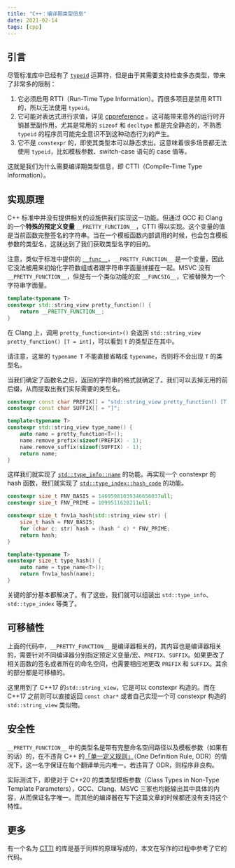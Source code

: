 ```yaml
---
title: "C++：编译期类型信息"
date: 2021-02-14
tags: [cpp]
---
```


## 引言

尽管标准库中已经有了 [`typeid`](https://zh.cppreference.com/w/cpp/language/typeid) 运算符，但是由于其需要支持检查多态类型，带来了非常多的限制：

1. 它必须启用 RTTI（Run-Time Type Information）。而很多项目是禁用 RTTI 的，所以无法使用 `typeid`。
2. 它可能对表达式进行求值，详见 [cppreference](https://zh.cppreference.com/w/cpp/language/typeid) 。这可能带来意外的运行时开销甚至副作用，尤其是常用的 `sizeof` 和 `decltype` 都是完全静态的，不熟悉 `typeid` 的程序员可能完全意识不到这种动态行为的产生。
3. 它不是 `constexpr` 的，即使其类型本可以静态求出。这意味着很多场景都无法使用 `typeid`，比如模板参数、switch-case 语句的 case 值等。

这就是我们为什么需要编译期类型信息，即 CTTI（Compile-Time Type Information）。

## 实现原理

C++ 标准中并没有提供相关的设施供我们实现这一功能。但通过 GCC 和 Clang 的一个**特殊的预定义变量** `__PRETTY_FUNCTION__`，CTTI 得以实现。这个变量的值是当前函数完整签名的字符串。当在一个模板函数内部调用的时候，也会包含模板参数的类型名，这就达到了我们获取类型名字的目的。

注意，类似于标准中提供的 [`__func__`](https://zh.cppreference.com/w/cpp/language/function#func)，`__PRETTY_FUNCTION__` 是一个变量，因此它没法被用来初始化字符数组或者跟字符串字面量拼接在一起。MSVC 没有 `__PRETTY_FUNCTION__`，但是有一个类似功能的宏 `__FUNCSIG__`，它被替换为一个字符串字面量。

```cpp
template<typename T>
constexpr std::string_view pretty_function() {
    return __PRETTY_FUNCTION__;
}
```

在 Clang 上，调用 `pretty_function<int>()` 会返回 `std::string_view pretty_function() [T = int]`，可以看到 `T` 的类型正在其中。

请注意，这里的 `typename T` 不能直接省略成 `typename`，否则将不会出现 `T` 的类型名。

当我们确定了函数名之后，返回的字符串的格式就确定了。我们可以去掉无用的前后缀，从而提取出我们实际需要的类型名。

```cpp
constexpr const char PREFIX[] = "std::string_view pretty_function() [T = ";
constexpr const char SUFFIX[] = "]";

template<typename T>
constexpr std::string_view type_name() {
    auto name = pretty_function<T>();
    name.remove_prefix(sizeof(PREFIX) - 1);
    name.remove_suffix(sizeof(SUFFIX) - 1);
    return name;
}
```

这样我们就实现了 [`std::type_info::name`](https://zh.cppreference.com/w/cpp/types/type_info/name) 的功能。再实现一个 constexpr 的 hash 函数，我们就实现了 [`std::type_index::hash_code`](https://zh.cppreference.com/w/cpp/types/type_index/hash_code) 的功能。

```cpp
constexpr size_t FNV_BASIS = 14695981039346656037ull;
constexpr size_t FNV_PRIME = 1099511628211ull;

constexpr size_t fnv1a_hash(std::string_view str) {
    size_t hash = FNV_BASIS;
    for (char c: str) hash = (hash ^ c) * FNV_PRIME;
    return hash;
}

template<typename T>
constexpr size_t type_hash() {
    auto name = type_name<T>();
    return fnv1a_hash(name);
}
```

关键的部分基本都解决了。有了这些，我们就可以组装出 `std::type_info`、`std::type_index` 等类了。

## 可移植性

上面的代码中，`__PRETTY_FUNCTION__` 是编译器相关的，其内容也是编译器相关的，需要针对不同编译器分别指定预定义变量/宏、`PREFIX`、`SUFFIX`。如果更改了相关函数的签名或者所在的命名空间，也需要相应地更改 `PREFIX` 和 `SUFFIX`。其余的部分都是可移植的。

这里用到了 C++17 的`std::string_view`，它是可以 constexpr 构造的。而在 C++17 之前则可以直接返回 `const char*` 或者自己实现一个可 constexpr 构造的 `std::string_view` 类似物。

## 安全性

`__PRETTY_FUNCTION__` 中的类型名是带有完整命名空间路径以及模板参数（如果有的话）的，在不违背 C++ 的[「单一定义规则」](https://zh.cppreference.com/w/cpp/language/definition)（One Definition Rule, ODR）的情况下，这一名字保证在每个翻译单元内唯一。若违背了 ODR，则程序非良构。

实际测试下，即使对于 C++20 的类类型模板参数（Class Types in Non-Type Template Parameters），GCC、Clang、MSVC 三家也均能输出其中具体的内容，从而保证名字唯一。而其他的编译器在写下这篇文章的时候都还没有支持这个特性。

## 更多

有一个名为 [CTTI](https://github.com/Manu343726/ctti) 的库是基于同样的原理写成的，本文在写作的过程中参考了它的代码。

